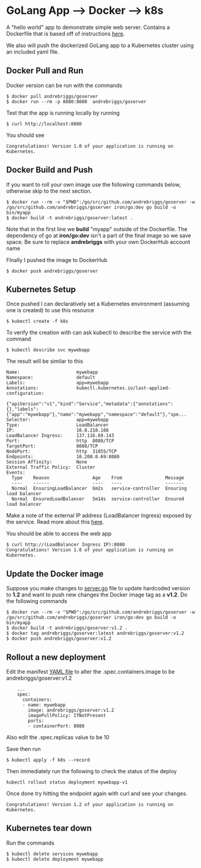 # GoLang App --> Docker --> k8s

A "hello world" app to demonstrate simple web server. Contains a Dockerfile that is based off of instructions [here](https://medium.com/travis-on-docker/how-to-dockerize-your-go-golang-app-542af15c27a2). 

We also will push the dockerized GoLang app to a Kubernetes cluster using an included yaml file.
## Docker Pull and Run
Docker version can be run with the commands
```
$ docker pull andrebriggs/goserver
$ docker run --rm -p 8080:8080  andrebriggs/goserver
```

Test that the app is running locally by running
```
$ curl http://localhost:8080
```

You should see 
```
Congratulations! Version 1.0 of your application is running on Kubernetes.
```

## Docker Build and Push
If you want to roll your own image use the following commands below, otherwise skip to the next section. 
```
$ docker run --rm -v "$PWD":/go/src/github.com/andrebriggs/goserver -w /go/src/github.com/andrebriggs/goserver iron/go:dev go build -o bin/myapp
$ docker build -t andrebriggs/goserver:latest .
```
Note that in the first line we __build__ "myapp" outside of the Dockerfile. The dependency of go at __iron/go:dev__ isn't a part of the final image so we save space. Be sure to replace __andrebriggs__ with your own DockerHub account name

FInally I pushed the image to DockerHub
```
$ docker push andrebriggs/goserver
```
## Kubernetes Setup

Once pushed I can declaratively set a Kubernetes environment (assuming one is created) to use this resource
```
$ kubectl create -f k8s
```
To verify the creation with can ask kubectl to describe the service with the command
```
$ kubectl describe svc mywebapp
```
The result will be similar to this
```
Name:                     mywebapp
Namespace:                default
Labels:                   app=mywebapp
Annotations:              kubectl.kubernetes.io/last-applied-configuration:
                            {"apiVersion":"v1","kind":"Service","metadata":{"annotations":{},"labels":{"app":"mywebapp"},"name":"mywebapp","namespace":"default"},"spe...
Selector:                 app=mywebapp
Type:                     LoadBalancer
IP:                       10.0.210.108
LoadBalancer Ingress:     137.116.69.143
Port:                     http  8080/TCP
TargetPort:               8080/TCP
NodePort:                 http  31855/TCP
Endpoints:                10.200.0.69:8080
Session Affinity:         None
External Traffic Policy:  Cluster
Events:
  Type    Reason                Age    From                Message
  ----    ------                ----   ----                -------
  Normal  EnsuringLoadBalancer  6m2s   service-controller  Ensuring load balancer
  Normal  EnsuredLoadBalancer   5m14s  service-controller  Ensured load balancer
```
Make a note of the external IP address (LoadBalancer Ingress) exposed by the service. Read more about this [here](https://kubernetes.io/docs/tutorials/stateless-application/expose-external-ip-address/).

You should be able to access the web app 

```
$ curl http://(LoadBalancer Ingress IP):8080
Congratulations! Version 1.0 of your application is running on Kubernetes.
```

## Update the Docker image 

Suppose you make changes to [server.go](server.go) file to update hardcoded version to __1.2__ and want to push new changes the Docker image tag as a __v1.2__. Do the following commands
```
$ docker run --rm -v "$PWD":/go/src/github.com/andrebriggs/goserver -w /go/src/github.com/andrebriggs/goserver iron/go:dev go build -o bin/myapp
$ docker build -t andrebriggs/goserver:v1.2 .
$ docker tag andrebriggs/goserver:latest andrebriggs/goserver:v1.2
$ docker push andrebriggs/goserver:v1.2
```

## Rollout a new deployment
Edit the manifest [YAML file](k8s/mywebapp-all-in-one.yaml) to alter the .spec.containers.image to be andrebriggs/goserver:v1.2
```
    ...
    spec:
      containers:
      - name: mywebapp
        image: andrebriggs/goserver:v1.2
        imagePullPolicy: IfNotPresent
        ports:
        - containerPort: 8080
```

Also edit the .spec.replicas value to be 10

Save then run

```
$ kubectl apply -f k8s --record
```

Then immediately run the following to check the status of the deploy
```
kubectl rollout status deployment mywebapp-v1
```
Once done try hitting the endpoint again with curl and see your changes.
```
Congratulations! Version 1.2 of your application is running on Kubernetes.
```

## Kubernetes tear down
Run the commands
```
$ kubectl delete services mywebapp
$ kubectl delete deployment mywebapp
```
